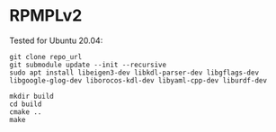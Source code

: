 # RPMPLv2

Tested for Ubuntu 20.04:


```
git clone repo_url
git submodule update --init --recursive
sudo apt install libeigen3-dev libkdl-parser-dev libgflags-dev libgoogle-glog-dev liborocos-kdl-dev libyaml-cpp-dev liburdf-dev

mkdir build
cd build
cmake ..
make
```
